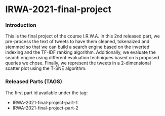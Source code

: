 # IRWA-2021-final-project

### Introduction
This is the final project of the course I.R.W.A. In this 2nd released part, we pre-process the text of tweets to have them cleaned, tokenaized and stemmed so that we can build a search engine based on the inverted indexing and the TF-IDF ranking algorithm. Additionally, we evaluate the search engine using different evaluation techniques based on 5 proposed queries we chose. Finally, we represent the tweets in a 2-dimensional scatter plot using the T-SNE algorithm.


### Released Parts (TAGS)
The first part id available under the tag:
- IRWA-2021-final-project-part-1
- IRWA-2021-final-project-part-2
